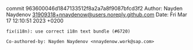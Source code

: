 commit 963600046d1847133512f8a2a7a8f9087bfcd3f2
Author: Nayden Naydenov <31909318+nnaydenow@users.noreply.github.com>
Date:   Fri Mar 17 12:10:51 2023 +0200

    fix(i18n): use correct i18n text bundle (#6720)
    
    Co-authored-by: Nayden Naydenov <nnaydenow.work@sap.com>
